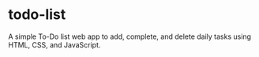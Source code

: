 # todo-list
A simple To-Do list web app to add, complete, and delete daily tasks using HTML, CSS, and JavaScript.
